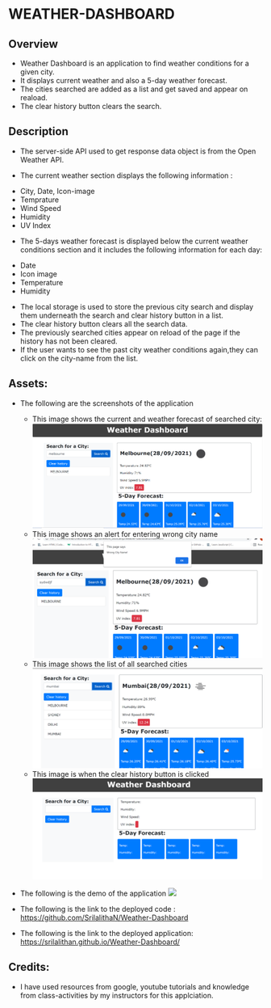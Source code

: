 # WEATHER-DASHBOARD

## Overview

- Weather Dashboard is an application to find weather conditions for a given city.
- It displays current weather and also a 5-day weather forecast.
- The cities searched are added as a list and get saved and appear on reaload.
- The clear history button clears the search.

## Description

- The server-side API used to get response data object is from the Open Weather API.

- The current weather section displays the following information :

* City, Date, Icon-image
* Temprature
* Wind Speed
* Humidity
* UV Index

- The 5-days weather forecast is displayed below the current weather conditions section and it includes the following information for each day:

* Date
* Icon image
* Temperature
* Humidity

- The local storage is used to store the previous city search and display them underneath the search and clear history button in a list.
- The clear history button clears all the search data.
- The previously searched cities appear on reload of the page if the history has not been cleared.
- If the user wants to see the past city weather conditions again,they can click on the city-name from the list.

## Assets:

- The following are the screenshots of the application

  - This image shows the current and weather forecast of searched city:
    ![](assets/images/screenshot1.png)
  - This image shows an alert for entering wrong city name
    ![](assets/images/screenshot2.png)
  - This image shows the list of all searched cities
    ![](assets/images/screenshot3.png)
  - This image is when the clear history button is clicked
    ![](assets/images/screenshot4.png)

- The following is the demo of the application ![](assets/images/weather.gif)
- The following is the link to the deployed code : https://github.com/SrilalithaN/Weather-Dashboard
- The following is the link to the deployed application: https://srilalithan.github.io/Weather-Dashboard/

## Credits:

- I have used resources from google, youtube tutorials and knowledge from class-activities by my instructors for this applciation.
